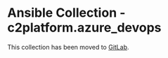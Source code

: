 # Ansible Collection - c2platform.azure_devops

This collection has been moved to [GitLab](https://gitlab.com/c2platform/ansible-collection-azure_devops/).
